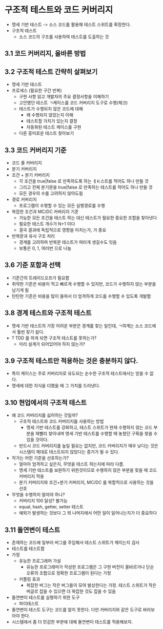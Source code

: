 # 구조적 테스트와 코드 커버리지
- 명세 기반 테스트 -> 소스 코드를 활용해 테스트 스위트를 확장한다.
- 구조적 테스트
	- 소스 코드의 구조를 사용하여 테스트를 도출하는 것

## 3.1 코드 커버리지, 올바른 방법
## 3.2 구조적 테스트 간략히 살펴보기
- 명세 기반 테스트
- 프로세스 (필요한 구간 반복)
	- 구현 사항 읽고 개발자의 주요 결정사항을 이해하기
	- 고안했던 테스트 ㄱ케이스를 코드 커버리지 도구로 수행(체크)
	- 테스트가 수행되지 않은 코드에 대해
		- 왜 수행되지 않았는지 이해
		- 테스트할 가치가 있는지 결정
		- 자동화된 테스트 케이스를 구현
	- 다른 흥미로운 테스트 찾아보기
## 3.3 코드 커버리지 기준
- 코드 줄 커버리지
- 분기 커버리지
- 조건 + 분기 커버리지
	- 각 조건을 true|false 로 만족하도록 하는 ㅔㅌ스트를 적어도 하나 만들 것
	- 그리고 전체 분기문을 true|false 로 만족하는 테스트를 적어도 하나 만들 것
	- 모든 경우의 수를 고려하지 않아도됨
- 경로 커버리지
	- 프로그램이 수행할 수 있는 모든 실행경로를 수행
- 복잡한 조건과 MC/DC 커버리지 기준
	- 가능한 모든 조건을 테스트 하는 대신 테스트가 필요한 중요한 조합을 찾아낸다
	- 필요한 테스트 개수가 N+1 이다
	- 결국 결과에 독립적으로 영향을 미치는가, 가 중요
- 반복문과 유사 구조 처리
	- 경계를 고려하여 반복문 테스트가 여러개 생길수도 잇음
	- 보통은 0, 1, 여러번 으로 나눔
## 3.6 기준 포함과 선택
- 기준간의 트레이드오프가 필요함
- 취약한 기준은 비용이 적고 빠르게 수행할 수 있지만, 코드가 수행하지 않는 부분을 남기게 됨
- 탄탄한 기준은 비용을 많이 들여서 더 엄격하게 코드를 수행할 수 있도록 개발함
## 3.8 경계 테스트와 구조적 테스트
- 명세 기반 테스트의 가장 어려운 부분은 경계를 찾는 일인데, ㄱ여계는 소스 코드에서 훨씬 찾기 쉽다.
- ? TDD 를 하게 되면 구조적 테스트를 못하는가?
	- 미리 설계가 되어있어야 하지 않는가?
## 3.9 구조적 테스트만 적용하는 것은 충분하지 않다.
- 특이 케이스는 주로 커버리지로 유도되는 순수한 구조적 테스트에서는 얻을 수 없다.
- 명세에 대한 지식을 더했을 때 그 가치를 드러낸다.
## 3.10 현업에서의 구조적 테스트
- 왜 코드 커버리지를 싫어하는 것일까?
	- 구조적 테스트와 코드 커버리지를 사용하는 방법
		- 명세 기반 테스트를 강화하고, 테스트 스위트가 현재 수행하지 않는 코드 부분을 재빨리 찾아내며 명세 기반 테스트를 수행할 때 놓쳤던 구획을 찾을 수 있을 것이다.
	- 반드시 코드 커버리지를 높일 필요는 없지만, 코드 커버리지가 매우 낮다는 것은 시스템이 제대로 테스트되지 않았다는 증거가 될 수 있다.
- 작가는 어떤 기준을 선호하는가?
	- 얼마아 엄격하고 싶은지, 무엇을 테스트 하는지에 따라 다름.
	- 명세 기반 테스트를 보완하기 위한것이므로 수행하지 않은 부분을 찾을 때 코드 커버리지 적용
	- 분기 커버리지와 조건+분기 커버리지, MC/DC 를 복합적으로 사용하는 것을 선호
- 무엇을 수행하지 말아야 하나?
	- 커버리지 100 달성? 불가능
	- equal, hash, getter, setter 테스트
	- 예외가 발생하는 것보다 그 외 나머지에서 어떤 일이 일어나는지가 더 중요하다
## 3.11 돌연변이 테스트
- 존재하는 코드에 일부러 버그를 주입해서 테스트 스위트가 깨지는지 검사
- 테스트를 테스트함
- 가정
	- 유능한 프로그래머 가설
		- 유능한 프로그래머가 작성한 프로그램은 그 구현 버전이 올바르거나 단순 오류의 조합으로 정확한 프로그램이 된다는 가정
	- 커플링 효과
		- 복잡한 버그는 작은 버그들이 모여 발상한다는 가정. 테스트 스위트가 작은 버글르 잡을 수 있으면 더 복잡한 것도 잡을 수 있음
- 돌연변이 테스트를 실행하기 위한 도구
	- 파이테스트
- 돌연변이 테스트 도구는 코드를 알지 못한다. 다만 커버리지와 같은 도구로 바라보아야 한다.
- 시스템에서 좀 더 민감한 부분에 대해 돌연변이 테스트를 적용해보자.

